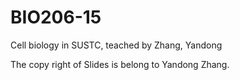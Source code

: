 # BIO206-15
Cell biology in SUSTC, teached by Zhang, Yandong

The copy right of Slides is belong to Yandong Zhang.
